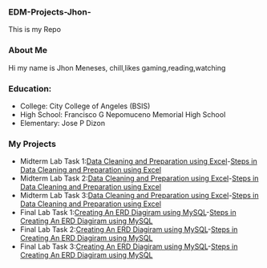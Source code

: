 ### EDM-Projects-Jhon-
This is my Repo
### About Me
Hi my name is Jhon Meneses, chill,likes gaming,reading,watching
### Education:
- College: City College of Angeles (BSIS)
- High School: Francisco G Nepomuceno Memorial High School
- Elementary: Jose P Dizon
### My Projects
- Midterm Lab Task 1:[Data Cleaning and Preparation using Excel](Midterm%20Task%201/images/one.JPG)-[Steps in Data Cleaning and Preparation using Excel](Midterm%20Task%201/task1.md)
- Midterm Lab Task 2:[Data Cleaning and Preparation using Excel](Midterm%20Task%202/images/PNG2.png)-[Steps in Data Cleaning and Preparation using Excel](Midterm%20Task%202/task2.md)
- Midterm Lab Task 3:[Data Cleaning and Preparation using Excel](Midterm%20Task%203/images/PT.png)-[Steps in Data Cleaning and Preparation using Excel](Midterm%20Task%203)
- Final Lab Task 1:[Creating An ERD Diagiram using MySQL](Finals%20Task%201/Images/SC.jpeg)-[Steps in Creating An ERD Diagiram using MySQL](Finals%20Task%201/task1.md)
- Final Lab Task 2:[Creating An ERD Diagiram using MySQL](Finals%20Task%202/image/Sc.png)-[Steps in Creating An ERD Diagiram using MySQL](Finals%20Task%202/task2.md)
- Final Lab Task 3:[Creating An ERD Diagiram using MySQL](Finals%20Task%203/image/HO.png)-[Steps in Creating An ERD Diagiram using MySQL](Finals%20Task%203/task%203.md)
